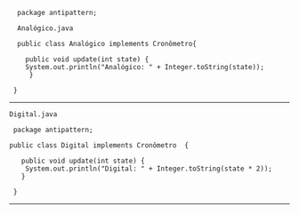       package antipattern;
      
      Analógico.java

      public class Analógico implements Cronômetro{

    	public void update(int state) {
	   	System.out.println("Analógico: " + Integer.toString(state));		
	     }

     }

<hr>

    Digital.java

     package antipattern;

    public class Digital implements Cronômetro  {

	   public void update(int state) {
	  	System.out.println("Digital: " + Integer.toString(state * 2));		
	   }
	
     }

<hr>

  

